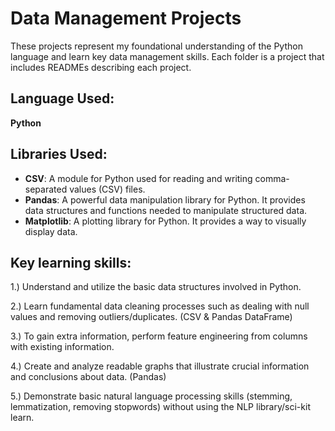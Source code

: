 # Data Management Projects

These projects represent my foundational understanding of the Python language and learn key data management skills. Each folder is a project that includes READMEs describing each project.

## Language Used:
**Python**

## Libraries Used:
- **CSV**: A module for Python used for reading and writing comma-separated values (CSV) files.
- **Pandas**: A powerful data manipulation library for Python. It provides data structures and functions needed to manipulate structured data.
- **Matplotlib**: A plotting library for Python. It provides a way to visually display data.
  
## Key learning skills:

1.) Understand and utilize the basic data structures involved in Python.

2.) Learn fundamental data cleaning processes such as dealing with null values and removing outliers/duplicates. (CSV & Pandas DataFrame)

3.) To gain extra information, perform feature engineering from columns with existing information. 

4.) Create and analyze readable graphs that illustrate crucial information and conclusions about data. (Pandas)

5.) Demonstrate basic natural language processing skills (stemming, lemmatization, removing stopwords) without using the NLP library/sci-kit learn.
